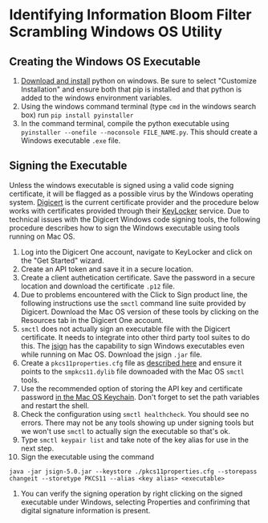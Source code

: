 # Identifying Information Bloom Filter Scrambling Windows OS Utility

## Creating the Windows OS Executable
1. [Download and install](https://www.python.org/downloads/windows/) python on windows.  Be sure to select "Customize Installation" and ensure both that pip is installed and that python is added to the windows environment variables.
1. Using the windows command terminal (type `cmd` in the windows search box) run `pip install pyinstaller`
1. In the command terminal, compile the python executable using `pyinstaller --onefile --noconsole FILE_NAME.py`.  This should create a Windows executable `.exe` file.


## Signing the Executable

Unless the windows executable is signed using a valid code signing certificate, it will be flagged as a possible virus by the Windows operating system.  [Digicert](http://digicert.com) is the current certificate provider and the procedure below works with certificates provided through their [KeyLocker](https://docs.digicert.com/en/digicert-keylocker.html) service.  Due to technical issues with the Digicert Windows code signing tools, the following procedure describes how to sign the Windows executable using tools running on Mac OS.

1. Log into the Digicert One account, navigate to KeyLocker and click on the "Get Started" wizard.
1. Create an API token and save it in a secure location.
1. Create a client authetication certificate.  Save the password in a secure location and download the certificate `.p12` file.
1. Due to problems encountered with the Click to Sign product line, the following instructions use the `smctl` command line suite provided by Digicert.  Download the Mac OS version of these tools by clicking on the Resources tab in the Digicert One account.
1. `smctl` does not actually sign an executable file with the Digicert certificate.  It needs to integrate into other third party tool suites to do this.  The [jsign](https://docs.digicert.com/en/software-trust-manager/sign-with-digicert-signing-tools/third-party-signing-tool-integrations/jsign.html) has the capability to sign Windows executables even while running on Mac OS.  Download the jsign `.jar` file.
1. Create a `pkcs11properties.cfg` file as [described here](https://docs.digicert.com/en/software-trust-manager/tools/cryptographic-libraries-and-frameworks/pkcs11-library.html) and ensure it points to the `smpkcs11.dylib` file downoaded with the Mac OS `smctl` tools.
1. Use the recommended option of storing the API key and certificate password [in the Mac OS Keychain](https://docs.digicert.com/en/software-trust-manager/general/secure-credentials/set-up-secure-credentials-for-apple/keychain-access.html).  Don't forget to set the path variables and restart the shell.
1. Check the configuration using `smctl healthcheck`.  You should see no errors.  There may not be any tools showing up under signing tools but we won't use `smctl` to actually sign the executable so that's ok.
1. Type `smctl keypair list` and take note of the key alias for use in the next step.
1. Sign the executable using the command
```
java -jar jsign-5.0.jar --keystore ./pkcs11properties.cfg --storepass changeit --storetype PKCS11 --alias <key alias> <executable>
```
1. You can verify the signing operation by right clicking on the signed executable under Windows, selecting Properties and confiriming that digital signature information is present.
